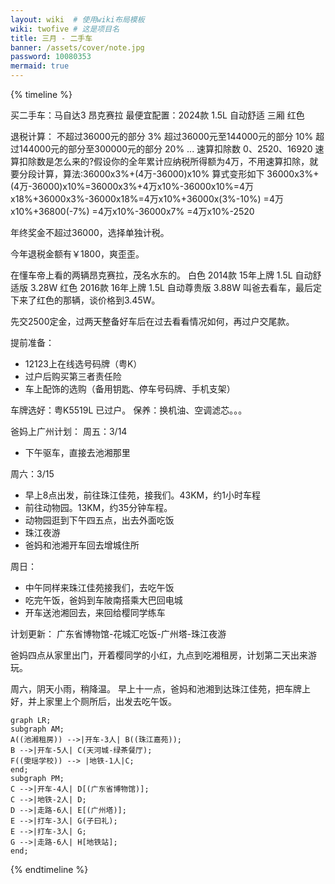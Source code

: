 ```yaml
---
layout: wiki  # 使用wiki布局模板
wiki: twofive # 这是项目名
title: 三月 - 二手车
banner: /assets/cover/note.jpg
password: 10080353
mermaid: true
---
```


{% timeline %}

<!-- node 2025.03.03 -->
买二手车：马自达3 昂克赛拉
最便宜配置：2024款 1.5L 自动舒适 三厢 红色

<!-- node 2025.03.04 -->
退税计算：
不超过36000元的部分 3%
超过36000元至144000元的部分 10%
超过144000元的部分至300000元的部分 20%
...
速算扣除数
0、2520、16920
速算扣除数是怎么来的?假设你的全年累计应纳税所得额为4万，不用速算扣除，就要分段计算，算法:36000x3%+(4万-36000)x10%
算式变形如下
36000x3%+(4万-36000)x10%=36000x3%+4万x10%-36000x10%=4万x18%+36000x3%-36000x18%=4万x10%+36000x(3%-10%)
=4万x10%+36800(-7%)
=4万x10%-36000x7%
=4万x10%-2520

年终奖金不超过36000，选择单独计税。

今年退税金额有￥1800，爽歪歪。

<!-- node 2025.03.05 -->
在懂车帝上看的两辆昂克赛拉，茂名水东的。
白色 2014款 15年上牌 1.5L 自动舒适版 3.28W
红色 2016款 16年上牌 1.5L 自动尊贵版 3.88W
叫爸去看车，最后定下来了红色的那辆，谈价格到3.45W。

先交2500定金，过两天整备好车后在过去看看情况如何，再过户交尾款。

提前准备：
- 12123上在线选号码牌（粤K）
- 过户后购买第三者责任险
- 车上配饰的选购（备用钥匙、停车号码牌、手机支架）

<!-- node 2025.03.10 -->
车牌选好：粤K5519L
已过户。
保养：换机油、空调滤芯。。。

<!-- node 2025.03.12 -->
爸妈上广州计划：
周五：3/14
- 下午驱车，直接去池湘那里

周六：3/15
- 早上8点出发，前往珠江佳苑，接我们。43KM，约1小时车程
- 前往动物园。13KM，约35分钟车程。
- 动物园逛到下午四五点，出去外面吃饭
- 珠江夜游
- 爸妈和池湘开车回去增城住所

周日：
- 中午同样来珠江佳苑接我们，去吃午饭
- 吃完午饭，爸妈到车陂南搭乘大巴回电城
- 开车送池湘回去，来回给樱同学练车

<!-- node 2025.03.14 -->
计划更新：
广东省博物馆-花城汇吃饭-广州塔-珠江夜游

<!-- node 2025.03.14 -->
爸妈四点从家里出门，开着樱同学的小红，九点到吃湘租房，计划第二天出来游玩。

<!-- node 2025.03.15 -->
周六，阴天小雨，稍降温。
早上十一点，爸妈和池湘到达珠江佳苑，把车牌上好，并上家里上个厕所后，出发去吃午饭。

```mermaid
graph LR;
subgraph AM;
A((池湘租房)) -->|开车-3人| B((珠江嘉苑));
B -->|开车-5人| C(天河城-绿茶餐厅);
F((雯瑶学校)) --> |地铁-1人|C;
end;
subgraph PM;
C -->|开车-4人| D[(广东省博物馆)];
C -->|地铁-2人| D;
D -->|走路-6人| E[(广州塔)];
E -->|打车-3人| G(子曰礼);
E -->|打车-3人| G;
G -->|走路-6人| H[地铁站];
end;
```

{% endtimeline %}


